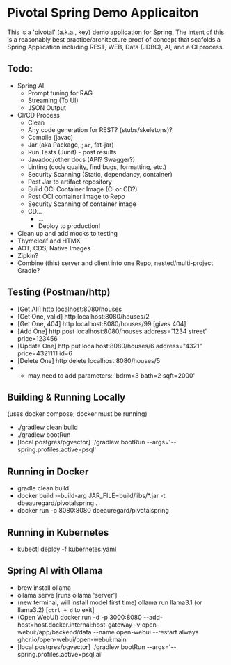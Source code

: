 # Pivotal Spring Demo Applicaiton
This is a 'pivotal' (a.k.a., key) demo application for Spring.
The intent of this is a reasonably best practice/architecture proof of concept that 
scafolds a Spring Application including REST, WEB, Data (JDBC), AI, and a CI process.

## Todo:
- Spring AI
    - Prompt tuning for RAG
    - Streaming (To UI)
    - JSON Output
- CI/CD Process
    - Clean
    - Any code generation for REST? (stubs/skeletons)?
    - Compile (javac)
    - Jar (aka Package, `jar`, fat-jar)
    - Run Tests (Junit) - post results
    - Javadoc/other docs (API? Swagger?)
    - Linting (code quality, find bugs, formatting, etc.)
    - Security Scanning (Static, dependancy, container)
    - Post Jar to artifact repository
    - Build OCI Container Image (CI or CD?)
    - Post OCI container image to Repo
    - Security Scanning of container image 
    - CD...
        - ...
        - Deploy to production!
- Clean up and add mocks to testing
- Thymeleaf and HTMX
- AOT, CDS, Native Images
- Zipkin?
- Combine (this) server and client into one Repo, nested/multi-project Gradle?

## Testing (Postman/http)
- [Get All] http localhost:8080/houses
- [Get One, valid] http localhost:8080/houses/2
- [Get One, 404] http localhost:8080/houses/99 [gives 404]
- [Add One] http post localhost:8080/houses address='1234 street' price=123456
- [Update One] http put localhost:8080/houses/6 address="4321" price=4321111 id=6
- [Delete One] http delete localhost:8080/houses/5
- * may need to add parameters: 'bdrm=3 bath=2 sqft=2000'

## Building & Running Locally
(uses docker compose; docker must be running)
- ./gradlew clean build
- ./gradlew bootRun 
- [local postgres/pgvector] ./gradlew bootRun --args='--spring.profiles.active=psql'

## Running in Docker
- gradle clean build
- docker build --build-arg JAR_FILE=build/libs/\*.jar -t dbeauregard/pivotalspring .
- docker run -p 8080:8080 dbeauregard/pivotalspring

## Running in Kubernetes
- kubectl deploy -f kubernetes.yaml

## Spring AI with Ollama
- brew install ollama
- ollama serve [runs ollama 'server']
- (new terminal, will install model first time) ollama run llama3.1 (or llama3.2) [`ctrl + d` to exit]
- (Open WebUI) docker run -d -p 3000:8080 --add-host=host.docker.internal:host-gateway -v open-webui:/app/backend/data --name open-webui --restart always ghcr.io/open-webui/open-webui:main
- [local postgres/pgvector] ./gradlew bootRun --args='--spring.profiles.active=psql,ai'